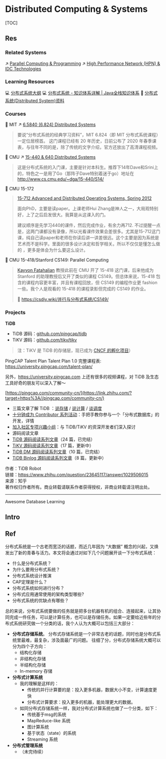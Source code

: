 # Distributed Computing & Systems

[TOC]



## Res
### Related Systems
↗ [Parallel Computing & Programming](../⚡️%20High%20Performance%20Computing/Parallel%20Computing%20&%20Programming/Parallel%20Computing%20&%20Programming.md)
↗ [High Performance Network (HPN) & IDC Technologies](../../🔑%20CS%20Core/🏎️%20Computer%20Networking%20and%20Communication/🚀%20High%20Performance%20Network%20(HPN)%20&%20IDC%20Technologies/High%20Performance%20Network%20(HPN)%20&%20IDC%20Technologies.md)


### Learning Resources
💻 [分布式系统大纲](https://iswade.github.io/translate/distsys/)
💻 [分布式系统 - 知识体系详解 | Java全栈知识体系](https://pdai.tech/md/arch/arch-z-overview.html)
📖 [分布式系统(Distributed System)资料](https://gist.github.com/zjhiphop/c4861a6f586e3fdb2379)


### Courses
🏫 MIT ↗ [6.5840 (6.824) Distributed Systems](../../🗺%20CS%20Overview/💋%20Intro%20to%20Computer%20Science/👩🏼‍🏫%20Courses%20of%20Universities/MIT/6.5840%20(6.824)%20Distributed%20Systems/6.5840%20(6.824)%20Distributed%20Systems.md)
> 要说“分布式系统的经典学习资料”，MIT 6.824（即 MIT 分布式系统课程） 一定位居榜首。
> 这门课程已经有 20 年历史，日前公布了 2020 年春季课表，与往年不同的是，除了传统的文字介绍，官方还放出了高清课程视频。


🏫 CMU ↗ [15-440 & 640 Distributed Systems](../../🗺%20CS%20Overview/💋%20Intro%20to%20Computer%20Science/👩🏼‍🏫%20Courses%20of%20Universities/CMU/15-440%20&%20640%20Distributed%20Systems/15-440%20&%20640%20Distributed%20Systems.md)
> 这是分布式系统的入门课，主要是针对本科生。推荐下14年Dave和Srini上的，特色之一是用了Go（那阵子Dave特别着迷于go）地址在 
> http://www.cs.cmu.edu/~dga/15-440/S14/


🏫 CMU 15-172
> [15-712 Advanced and Distributed Operating Systems, Spring 2012](https://www.cs.cmu.edu/afs/cs.cmu.edu/academic/class/15712-s12/www/)
> 
> 面向PhD，主要是读paper。上课老师Hui Zhang是神人之一，大局观特别好，上了之后启发很大。我算是从这课入的门。
> 
> 建议顺序是先学习440的课件，然后完成作业，有余力再712.
> 不过提醒一点是，这两门课都没有录像，所以光看课件效果会差很多。尤其是15-712这门课，纯自己读paper和老师在你读后讲一讲差很远。这个主要是因为系统是艺术而不是科学。里面的很多设计决定和哲学相关。所以不仅仅是懂怎么做的 ，更多是体会为什么要这么设计。


🏫 CMU 15-418/Stanford CS149: Parallel Computing
> [Kayvon Fatahalian](http://www.cs.cmu.edu/~kayvonf) 教授此前在 CMU 开了 15-418 这门课，后来他成为 Stanford 的助理教授后又开了类似的课程 CS149。但总体来说，15-418 包含的课程内容更丰富，并且有课程回放，但 CS149 的编程作业更 fashion 一些。我个人是观看的 15-418 的课程录影但完成的 CS149 的作业。
> 
> 🔗 https://csdiy.wiki/并行与分布式系统/CS149/


### Projects
**TiDB**
- TiDB 源码：[github.com/pingcap/tidb](https://link.zhihu.com/?target=https%3A//github.com/pingcap/tidb)
- TiKV 源码：[github.com/tikv/tikv](https://link.zhihu.com/?target=https%3A//github.com/tikv/tikv)  
> 注：TiKV 是 TiDB 的存储层，现已成为 [CNCF 的孵化项目](https://link.zhihu.com/?target=http%3A//mp.weixin.qq.com/s%3F__biz%3DMzI3NDIxNTQyOQ%3D%3D%26mid%3D2247488648%26idx%3D1%26sn%3D97b72ca20ca9f7f3d4deed8a0bd618a1%26chksm%3Deb1633e2dc61baf4f272e087872d73dcf06007858da0bc76a739c25b85532efe02ff6e547e81%26scene%3D21%23wechat_redirect)）

PingCAP Talent Plan
Talent Plan 1.0 完整课程表: https://university.pingcap.com/talent-plan/

另外，https://university.pingcap.com 上还有很多的视频课程，对 TiDB 及生态工具好奇的朋友可以深入了解～

[https://pingcap.com/community-cn/](https://link.zhihu.com/?target=https%3A//pingcap.com/community-cn/)
- 三篇文章了解 TiDB ：[说存储](https://link.zhihu.com/?target=http%3A//mp.weixin.qq.com/s%3F__biz%3DMzI3NDIxNTQyOQ%3D%3D%26mid%3D2247484822%26idx%3D1%26sn%3D5434362800d8dcc0ca69d2f3f3260173%26chksm%3Deb1622fcdc61abea428f74b26a24bc589d524dd3b666d9b124809300f488d00b33a315a87792%26scene%3D21%23wechat_redirect) / [说计算](https://link.zhihu.com/?target=http%3A//mp.weixin.qq.com/s%3F__biz%3DMzI3NDIxNTQyOQ%3D%3D%26mid%3D2247484835%26idx%3D1%26sn%3D1fea0fa3968ebc05d1d04442b9d0d3d2%26chksm%3Deb1622c9dc61abdf56dafd90dcf3294113d6a24ae7b8a547f0fb05404061297260936f5f850f%26scene%3D21%23wechat_redirect) / [谈调度](https://link.zhihu.com/?target=http%3A//mp.weixin.qq.com/s%3F__biz%3DMzI3NDIxNTQyOQ%3D%3D%26mid%3D2247484875%26idx%3D1%26sn%3D51be0073271bb912da2e28610919c69a%26chksm%3Deb1622a1dc61abb7111cd9dafb0068e5e7279986d4c1f607dbddd623135e6c3a88a5600ff8b5%26scene%3D21%23wechat_redirect)
- [十分钟成为 Contributor 系列活动](https://link.zhihu.com/?target=https%3A//pingcap.com/blog-cn/%23Contributor)：手把手教你参与一个「分布式数据库」的开发，详情 
- [加入社区专项兴趣小组](https://link.zhihu.com/?target=https%3A//pingcap.com/community-cn/developer-group/%23sig)：与 TiDB/TiKV 的资深开发者们深入探讨
- 源码阅读文章
- [TiDB 源码阅读系列文章](https://link.zhihu.com/?target=https%3A//pingcap.com/blog-cn/%23TiDB-%25E6%25BA%2590%25E7%25A0%2581%25E9%2598%2585%25E8%25AF%25BB)（24 篇，已完结）
- [TiKV 源码阅读系列文章](https://link.zhihu.com/?target=https%3A//pingcap.com/blog-cn/%23TiKV-%25E6%25BA%2590%25E7%25A0%2581%25E8%25A7%25A3%25E6%259E%2590)（17 篇，更新中）
- [TiDB DM 源码阅读系列文章](https://link.zhihu.com/?target=https%3A//pingcap.com/blog-cn/%23DM-%25E6%25BA%2590%25E7%25A0%2581%25E9%2598%2585%25E8%25AF%25BB)（10 篇，已完结）
- [TiDB Binlog 源码阅读系列文章](https://link.zhihu.com/?target=https%3A//pingcap.com/blog-cn/%23TiDB-Binlog-%25E6%25BA%2590%25E7%25A0%2581%25E9%2598%2585%25E8%25AF%25BB)（8 篇，更新中）

作者：TiDB Robot  
链接：https://www.zhihu.com/question/23645117/answer/1029506015  
来源：知乎  
著作权归作者所有。商业转载请联系作者获得授权，非商业转载请注明出处。

---


Awesome Database Learning





## Intro



## Ref
[Online Transaction Processing]: https://en.wikipedia.org/wiki/Online_transaction_processing

[到底什么是分布式系统？你需要了解这些]: https://segmentfault.com/a/1190000023951396

分布式系统是一个古老而宽泛的话题，而近几年因为 “大数据” 概念的兴起，又焕发出了新的青春与活力。本文将会通过对如下几个问题展开谈一下分布式系统：
- 什么是分布式系统？
- 为什么要用分布式系统？
- 分布式系统设计推演
- CAP定理是什么？
- 分布式系统如何进行分布？
- 分布式应用通常使用的架构类型哪些?
- 分布式系统的优缺点有哪些？

[什么是分布式系统，如何学习分布式系统]: https://www.cnblogs.com/xybaby/p/7787034.html

[👍 👍 学习分布式系统需要怎样的知识？ - 知乎]: https://www.zhihu.com/question/23645117

[👍 学习分布式系统需要怎样的知识？ - 马超的回答 - 知乎]: https://www.zhihu.com/question/23645117/answer/124708083

总的来说，分布式系统要做的任务就是把多台机器有机的组合、连接起来，让其协同完成一件任务，可以是计算任务，也可以是存储任务。如果一定要给近些年的分布式系统研究做一个分类的话，我个人认为大概可以包括三大部分：
- **分布式存储系统**。 分布式存储系统是一个非常古老的话题，同时也是分布式系统里最难，最复杂，涉及面最广的问题。 往细了分，分布式存储系统大概可以分为四个子方向：
	- 结构化存储
	- 非结构化存储
	- 半结构化存储
	- In-memory 存储
- **分布式计算系统**
	- 我的理解是这样的：
		- 传统的并行计算要的是：投入更多机器，数据大小不变，计算速度更快
		- 分布式计算要求：投入更多的机器，能处理更大的数据。
	- 如同分布式存储系统一样，我对分布式计算系统也做了一个分类，如下：
		- 传统基于msg的系统
		- MapReduce-like 系统
		- 图计算系统
		- 基于状态（state）的系统
		- Streaming 系统
- **分布式管理系统**
	- （未完待续）

[👍 分布式系统领域有哪些经典论文？ - 严林的回答 - 知乎]: https://www.zhihu.com/question/30026369/answer/46476717

